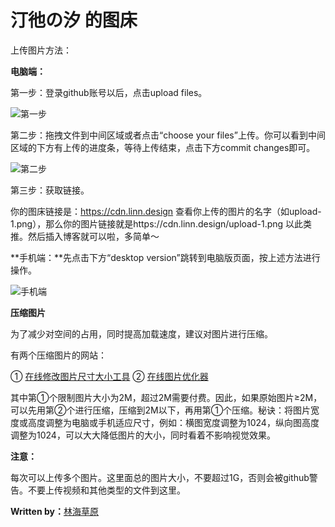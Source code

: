 # 汀彵の汐 的图床

上传图片方法：

**电脑端：**

第一步：登录github账号以后，点击upload files。

![第一步](https://zby2461306899.github.io/blog-images/upload-1.png)

第二步：拖拽文件到中间区域或者点击“choose your files”上传。你可以看到中间区域的下方有上传的进度条，等待上传结束，点击下方commit changes即可。

![第二步](https://zby2461306899.github.io/blog-images/upload-2.png)

第三步：获取链接。

你的图床链接是：https://cdn.linn.design 查看你上传的图片的名字（如upload-1.png），那么你的图片链接就是https://cdn.linn.design/upload-1.png 以此类推。然后插入博客就可以啦，多简单～

**手机端：**先点击下方“desktop version”跳转到电脑版页面，按上述方法进行操作。

![手机端](https://zby2461306899.github.io/blog-images/mobile-version.png)

**压缩图片**

为了减少对空间的占用，同时提高加载速度，建议对图片进行压缩。

有两个压缩图片的网站：

① [在线修改图片尺寸大小工具](https://www.yasuotu.com/size)
② [在线图片优化器](https://imagecompressor.com/zh/)

其中第①个限制图片大小为2M，超过2M需要付费。因此，如果原始图片≥2M，可以先用第②个进行压缩，压缩到2M以下，再用第①个压缩。秘诀：将图片宽度或高度调整为电脑或手机适应尺寸，例如：横图宽度调整为1024，纵向图高度调整为1024，可以大大降低图片的大小，同时看着不影响视觉效果。

**注意：**

每次可以上传多个图片。这里面总的图片大小，不要超过1G，否则会被github警告。不要上传视频和其他类型的文件到这里。


**Written by：**[林海草原](https://linhai1990.com)
